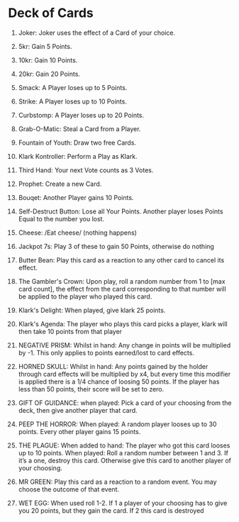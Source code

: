 # Deck of Cards 

1. Joker: 
Joker uses the effect of a Card of your choice. 

2. 5kr: 
Gain 5 Points. 

3. 10kr: 
Gain 10 Points. 

4. 20kr: 
Gain 20 Points. 

5. Smack: 
A Player loses up to 5 Points. 

6. Strike: 
A Player loses up to 10 Points. 

7. Curbstomp: 
A Player loses up to 20 Points. 

8. Grab-O-Matic: 
Steal a Card from a Player. 

9. Fountain of Youth: 
Draw two free Cards. 

10. Klark Kontroller: 
Perform a Play as Klark.

11. Third Hand: 
Your next Vote counts as 3 Votes. 

12. Prophet: 
Create a new Card. 

13. Bouqet: 
Another Player gains 10 Points.

14. Self-Destruct Button: 
Lose all Your Points. Another player loses Points Equal to the number you lost.

15. Cheese: 
/Eat cheese/ (nothing happens)

16. Jackpot 7s: 
Play 3 of these to gain 50 Points, otherwise do nothing

17. Butter Bean: 
Play this card as a reaction to any other card to cancel its effect.

18. The Gambler's Crown: 
Upon play, roll a random number from 1 to [max card count], the effect from the card corresponding to that number will be applied to the player who played this card.

19. Klark's Delight: 
When played, give klark 25 points.

20. Klark's Agenda: 
The player who plays this card picks a player, klark will then take 10 points from that player

21. NEGATIVE PRISM:
Whilst in hand:
Any change in points will be multiplied by -1. This only applies to points earned/lost to card effects.

22. HORNED SKULL: 
Whilst in hand:
Any points gained by the holder through card effects will be multiplied by x4, but every time this modifier is applied there is a 1/4 chance of loosing 50 points. If the player has less than 50 points, their score will be set to zero.

23. GIFT OF GUIDANCE: 
when played:
Pick a card of your choosing from the deck, then give another player that card.

24. PEEP THE HORROR:
When played:
A random player looses up to 30 points. Every other player gains 15 points.

25. THE PLAGUE:
When added to hand:
The player who got this card looses up to 10 points.
When played:
Roll a random number between 1 and 3. If it’s a one, destroy this card. Otherwise give this card to another player of your choosing.

26. MR GREEN:
Play this card as a reaction to a random event. You may choose the outcome of that event.

27. WET EGG:
When used roll 1-2. If 1 a player of your choosing has to give you 20 points, but they gain the card. If 2 this card is destroyed
